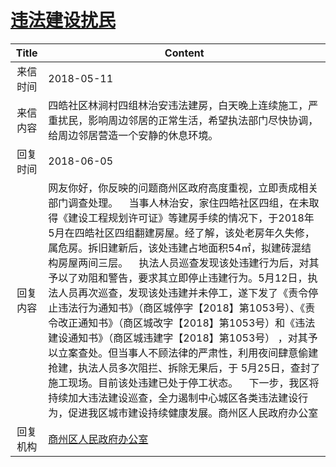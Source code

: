 # <a href="http://www.shangluo.gov.cn/zmhd/ldxxxx.jsp?urltype=leadermail.LeaderMailContentUrl&wbtreeid=1112&leadermailid=4704">违法建设扰民</a>
| Title |                                                                                                                                                                                                                                 Content                                                                                                                                                                                                                                 |
|:-----:|-------------------------------------------------------------------------------------------------------------------------------------------------------------------------------------------------------------------------------------------------------------------------------------------------------------------------------------------------------------------------------------------------------------------------------------------------------------------------|
| 来信时间  | 2018-05-11                                                                                                                                                                                                                                                                                                                                                                                                                                                              |
| 来信内容  | 四皓社区林涧村四组林治安违法建房，白天晚上连续施工，严重扰民，影响周边邻居的正常生活，希望执法部门尽快协调，给周边邻居营造一个安静的休息环境。                                                                                                                                                                                                                                                                                                                                                                                                 |
| 回复时间  | 2018-06-05                                                                                                                                                                                                                                                                                                                                                                                                                                                              |
| 回复内容  | 网友你好，你反映的问题商州区政府高度重视，立即责成相关部门调查处理。    当事人林治安，家住四皓社区四组，在未取得《建设工程规划许可证》等建房手续的情况下，于2018年5月在四皓社区四组翻建房屋。经了解，该处老房年久失修，属危房。拆旧建新后，该处违建占地面积54㎡，拟建砖混结构房屋两间三层。    执法人员巡查发现该处违建行为后，对其予以了劝阻和警告，要求其立即停止违建行为。5月12日，执法人员再次巡查，发现该处违建并未停工，遂下发了《责令停止违法行为通知书》（商区城停字【2018】第1053号）、《责令改正通知书》（商区城改字【2018】第1053号）和《违法建设通知书》（商区城违建字【2018】第1053号） ，对其予以立案查处。但当事人不顾法律的严肃性，利用夜间肆意偷建抢建，执法人员多次阻拦、拆除无果后，于 5月25日，查封了施工现场。目前该处违建已处于停工状态。    下一步，我区将持续加大违法建设巡查，全力遏制中心城区各类违法建设行为，促进我区城市建设持续健康发展。商州区人民政府办公室 |
| 回复机构  | <a href="../../categories/agencies/商州区人民政府办公室.md">商州区人民政府办公室</a>                                                                                                                                                                                                                                                                                                                                                                                                          |